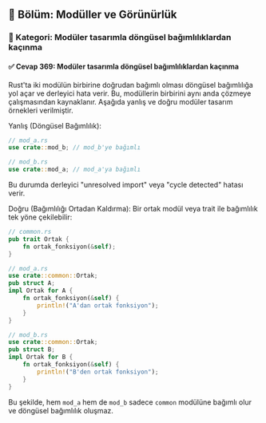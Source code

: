 ## 📘 Bölüm: Modüller ve Görünürlük  
### 🔹 Kategori: Modüler tasarımla döngüsel bağımlılıklardan kaçınma  
#### ✅ Cevap 369: Modüler tasarımla döngüsel bağımlılıklardan kaçınma

Rust'ta iki modülün birbirine doğrudan bağımlı olması döngüsel bağımlılığa yol açar ve derleyici hata verir. Bu, modüllerin birbirini aynı anda çözmeye çalışmasından kaynaklanır. Aşağıda yanlış ve doğru modüler tasarım örnekleri verilmiştir.

Yanlış (Döngüsel Bağımlılık):
```rust
// mod_a.rs
use crate::mod_b; // mod_b'ye bağımlı

// mod_b.rs
use crate::mod_a; // mod_a'ya bağımlı
```
Bu durumda derleyici "unresolved import" veya "cycle detected" hatası verir.

Doğru (Bağımlılığı Ortadan Kaldırma):
Bir ortak modül veya trait ile bağımlılık tek yöne çekilebilir:
```rust
// common.rs
pub trait Ortak {
    fn ortak_fonksiyon(&self);
}

// mod_a.rs
use crate::common::Ortak;
pub struct A;
impl Ortak for A {
    fn ortak_fonksiyon(&self) {
        println!("A'dan ortak fonksiyon");
    }
}

// mod_b.rs
use crate::common::Ortak;
pub struct B;
impl Ortak for B {
    fn ortak_fonksiyon(&self) {
        println!("B'den ortak fonksiyon");
    }
}
```
Bu şekilde, hem `mod_a` hem de `mod_b` sadece `common` modülüne bağımlı olur ve döngüsel bağımlılık oluşmaz.
